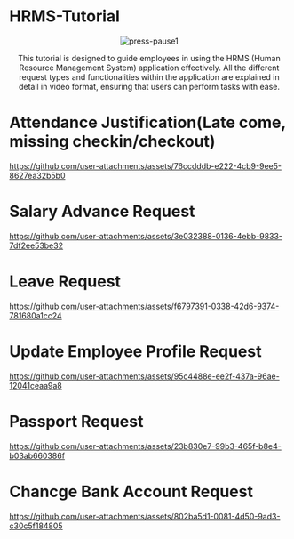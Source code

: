 # HRMS-Tutorial
<div align="center">
  
![press-pause1](https://github.com/user-attachments/assets/5d3c2834-83e8-4276-aabb-154542c66895)

  This tutorial is designed to guide employees in using the HRMS (Human Resource Management System) application effectively. All the different request types and functionalities within the application are explained in detail in video format, ensuring that users can perform tasks with ease.
</div>

# Attendance Justification(Late come, missing checkin/checkout)

https://github.com/user-attachments/assets/76ccdddb-e222-4cb9-9ee5-8627ea32b5b0

# Salary Advance Request


https://github.com/user-attachments/assets/3e032388-0136-4ebb-9833-7df2ee53be32



# Leave Request


https://github.com/user-attachments/assets/f6797391-0338-42d6-9374-781680a1cc24



# Update Employee Profile Request



https://github.com/user-attachments/assets/95c4488e-ee2f-437a-96ae-12041ceaa9a8

# Passport Request


https://github.com/user-attachments/assets/23b830e7-99b3-465f-b8e4-b03ab660386f

# Chancge Bank Account Request



https://github.com/user-attachments/assets/802ba5d1-0081-4d50-9ad3-c30c5f184805







